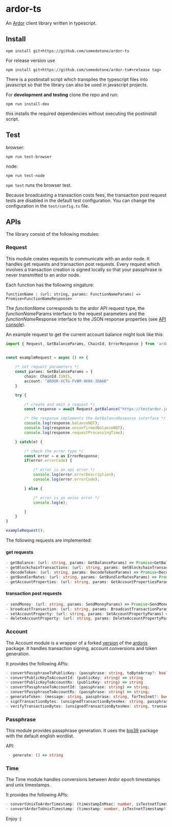# ardor-ts

An [Ardor](https://ardorplatform.org) client library written in typescript.


## Install

````
npm install git+https://github.com/somedotone/ardor-ts
````

For release version use

````
npm install git+https://github.com/somedotone/ardor-ts#<release tag>
````

There is a postinstall script which transpiles the typescript files into javascript so that the library can also be used in javascript projects.

For **development and testing** clone the repo and run:

````
npm run install-dev
````

this installs the required dependencies without executing the postinstall script.


## Test

browser:
````
npm run test-browser
````

node:
````
npm run test-node
````

`npm test` runs the browser test.

Because broadcasting a transaction costs fees, the transaction post request tests are disabled in the default test configuration. You can change the configuration in the `test/config.ts` file.


## APIs

The library consist of the following modules:


### Request

This module creates requests to communicate with an ardor node. It handles get requests and transaction post requests. Every request which involves a transaction creation is signed locally so that your passphrase is never transmitted to an ardor node. 

Each function has the following singature:
````
functionName : (url: string, params: FunctionNameParams) => Promise<FunctionNameResponse>
````
The *functionName* corresponds to the ardor API request type, the *functionName*Params interface to the request parameters and the *functionName*Response interface to the JSON response properties (see [API console](https://testardor.jelurida.com/test)).

An example request to get the current account balance might look like this:


````typescript
import { Request, GetBalanceParams, ChainId, ErrorResponse } from 'ardor-ts'


const exampleRequest = async () => {
    
    /* set request parameters */
    const params: GetBalanceParams = {
        chain: ChainId.IGNIS,
        account: "ARDOR-XCTG-FVBM-9KNX-3DA6B"
    }

    try {

        /* create and emit a request */
        const response = await Request.getBalance("https://testardor.jelurida.com", params);

        /* the response implements the GetBalanceResponse interface */
        console.log(response.balanceNQT);
        console.log(response.unconfirmedBalanceNQT);
        console.log(response.requestProcessingTime);

    } catch(e) {

        /* check the error type */
        const error = e as ErrorResponse;
        if(error.errorCode) {

            /* error is an api error */
            console.log(error.errorDescription);
            console.log(error.errorCode);

        } else {

            /* error is an axios error */
            console.log(e);

        }
    }
}

exampleRequest();
````

The following requests are implemented:

#### get requests

````typescript
- getBalance: (url: string, params: GetBalanceParams) => Promise<GetBalanceResponse>
- getBlockchainTransactions: (url: string, params: GetBlockchainTransactionsParams) => Promise<GetBlockchainTransactionsResponse>
- decodeToken: (url: string, params: DecodeTokenParams) => Promise<DecodeTokenResponse>
- getBundlerRates: (url: string, params: GetBundlerRatesParams) => Promise<GetBundlerRatesResponse>
- getAccountProperties: (url: string, params: GetAccountPropertiesParams) => Promise<GetAccountPropertiesResponse>
````

#### transaction post requests

````typescript
- sendMoney: (url: string, params: SendMoneyParams) => Promise<SendMoneyResponse>
- broadcastTransaction: (url: string, params: BroadcastTransactionParams) => Promise<BroadcastTransactionResponse>
- setAccountProperty: (url: string, params: SetAccountPropertyParams) => Promise<SetAccountPropertyResponse>
- deleteAccountProperty: (url: string, params: DeleteAccountPropertyParams) => Promise<DeleteAccountPropertyResponse>
````

### Account

The Account module is a wrapper of a forked [version](https://github.com/Atzen2/ardorjs) of the [ardorjs](https://github.com/mrv777/ardorjs) package. It handles transaction signing, account conversions and token generation.

It provides the following APIs:

````typescript
- convertPassphraseToPublicKey: (passphrase: string, toByteArray?: boolean) => string | Array<number> // toByteArray defaults to false
- convertPublicKeyToAccountId: (publicKey: string) => string
- convertPublicKeyToAccountRs: (publicKey: string) => string
- convertPassphraseToAccountId: (passphrase: string) => string;
- convertPassphraseToAccountRs: (passphrase: string) => string;
- generateToken: (message: string, passphrase: string, forTestnet?: boolean) => string // forTestnet defaults to false
- signTransactionBytes: (unsignedTransactionBytesHex: string, passphrase: string) => string
- verifyTransactionBytes: (unsignedTransactionBytesHex: string, transactionType: string, transactionJSON: object, publicKey: string) => boolean
````


### Passphrase

This module provides passphrase generation. It uses the [bip39](https://github.com/bitcoinjs/bip39) package with the default english wordlist.

API:

````typescript
 - generate: () => string
````


### Time

The Time module handles conversions between Ardor epoch timestamps and unix timestamps.

It provides the following APIs:

````typescript
- convertUnixToArdorTimestamp: (timestampInMsec: number, isTestnetTimestamp?: boolean) => number // isTestnetTimestamp defaults to false
- convertArdorToUnixTimestamp: (timestamp: number, isTestnetTimestamp?: boolean) => number // isTestnetTimestamp defaults to false
````

Enjoy :)
